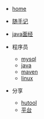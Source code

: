 <!-- _navbar.md 默认导航栏 -->

* [home](/)

* [随手记](/docs/随手记/)

* [java面经](/docs/java面经/)
  
* 程序员
  * [mysql](/docs/mysql/)
  * [java](/docs/java/)
  * [maven](/docs/maven/)
  * [linux](/docs/linux/)

* 分享
  * [hutool](/docs/hutool/)
  * [平台](/docs/平台/)

<!-- 
* 链接到我
  * [博客园地址](https://www.cnblogs.com/Can-daydayup/)
  * [Github地址](https://github.com/YSGStudyHards)
  * [知乎地址](https://www.zhihu.com/people/ysgdaydayup)
  * [掘金地址](https://juejin.cn/user/2770425031690333/posts)
  * [Gitee地址](https://gitee.com/ysgdaydayup)

* 友情链接
  * [Docsify](https://docsify.js.org/#/)
  * [博客园](https://www.cnblogs.com/)
  * [Markdown 基本语法](https://markdown.com.cn/basic-syntax/)
 -->
